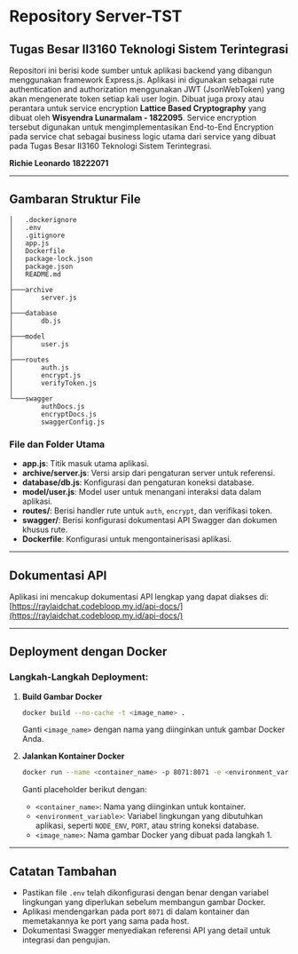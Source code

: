 # Repository Server-TST 

## Tugas Besar II3160 Teknologi Sistem Terintegrasi

Repositori ini berisi kode sumber untuk aplikasi backend yang dibangun menggunakan framework Express.js. Aplikasi ini digunakan sebagai rute authentication and authorization menggunakan JWT (JsonWebToken) yang akan mengenerate token setiap kali user login. Dibuat juga proxy atau perantara untuk service encryption **Lattice Based Cryptography** yang dibuat oleh **Wisyendra Lunarmalam - 1822095**. Service encryption tersebut digunakan untuk mengimplementasikan End-to-End Encryption pada service chat sebagai business logic utama dari service yang dibuat pada Tugas Besar II3160 Teknologi Sistem Terintegrasi.

**Richie Leonardo**
**18222071**

---

## Gambaran Struktur File

```
│   .dockerignore
│   .env
│   .gitignore
│   app.js
│   Dockerfile
│   package-lock.json
│   package.json
│   README.md
│
├───archive
│       server.js
│
├───database
│       db.js
│
├───model
│       user.js
│
├───routes
│       auth.js
│       encrypt.js
│       verifyToken.js
│
└───swagger
        authDocs.js
        encryptDocs.js
        swaggerConfig.js
```

### File dan Folder Utama

- **app.js**: Titik masuk utama aplikasi.
- **archive/server.js**: Versi arsip dari pengaturan server untuk referensi.
- **database/db.js**: Konfigurasi dan pengaturan koneksi database.
- **model/user.js**: Model user untuk menangani interaksi data dalam aplikasi.
- **routes/**: Berisi handler rute untuk `auth`, `encrypt`, dan verifikasi token.
- **swagger/**: Berisi konfigurasi dokumentasi API Swagger dan dokumen khusus rute.
- **Dockerfile**: Konfigurasi untuk mengontainerisasi aplikasi.

---

## Dokumentasi API

Aplikasi ini mencakup dokumentasi API lengkap yang dapat diakses di:
[https://raylaidchat.codebloop.my.id/api-docs/](https://raylaidchat.codebloop.my.id/api-docs/)

---

## Deployment dengan Docker

### Langkah-Langkah Deployment:

1. **Build Gambar Docker**
   ```bash
   docker build --no-cache -t <image_name> .
   ```
   Ganti `<image_name>` dengan nama yang diinginkan untuk gambar Docker Anda.

2. **Jalankan Kontainer Docker**
   ```bash
   docker run --name <container_name> -p 8071:8071 -e <environment_variable> <image_name>
   ```
   Ganti placeholder berikut dengan:
   - `<container_name>`: Nama yang diinginkan untuk kontainer.
   - `<environment_variable>`: Variabel lingkungan yang dibutuhkan aplikasi, seperti `NODE_ENV`, `PORT`, atau string koneksi database.
   - `<image_name>`: Nama gambar Docker yang dibuat pada langkah 1.

---

## Catatan Tambahan

- Pastikan file `.env` telah dikonfigurasi dengan benar dengan variabel lingkungan yang diperlukan sebelum membangun gambar Docker.
- Aplikasi mendengarkan pada port `8071` di dalam kontainer dan memetakannya ke port yang sama pada host.
- Dokumentasi Swagger menyediakan referensi API yang detail untuk integrasi dan pengujian.
